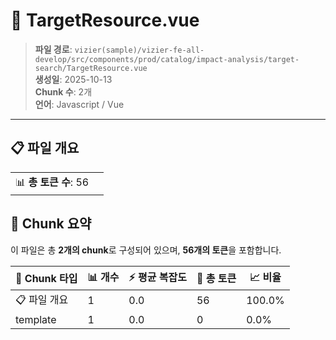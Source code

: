 # 📄 TargetResource.vue

> **파일 경로**: `vizier(sample)/vizier-fe-all-develop/src/components/prod/catalog/impact-analysis/target-search/TargetResource.vue`  
> **생성일**: 2025-10-13  
> **Chunk 수**: 2개  
> **언어**: Javascript / Vue
---


## 📋 파일 개요

| | |
|--|--|
| 📊 **총 토큰 수**: 56 |  |






## 🧩 Chunk 요약

이 파일은 총 **2개의 chunk**로 구성되어 있으며, **56개의 토큰**을 포함합니다.

| 🧩 Chunk 타입 | 📊 개수 | ⚡ 평균 복잡도 | 📝 총 토큰 | 📈 비율 |
|---------------|--------|-------------|----------|--------|
| 📋 파일 개요 | 1 | 0.0 | 56 | 100.0% |
| template | 1 | 0.0 | 0 | 0.0% |

